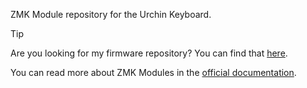 ZMK Module repository for the Urchin Keyboard.

> [!TIP]
> Are you looking for my firmware repository? You can find that [here](https://github.com/duckyb/zmk-urchin).

You can read more about ZMK Modules in the [official documentation](https://zmk.dev/docs/features/modules).
